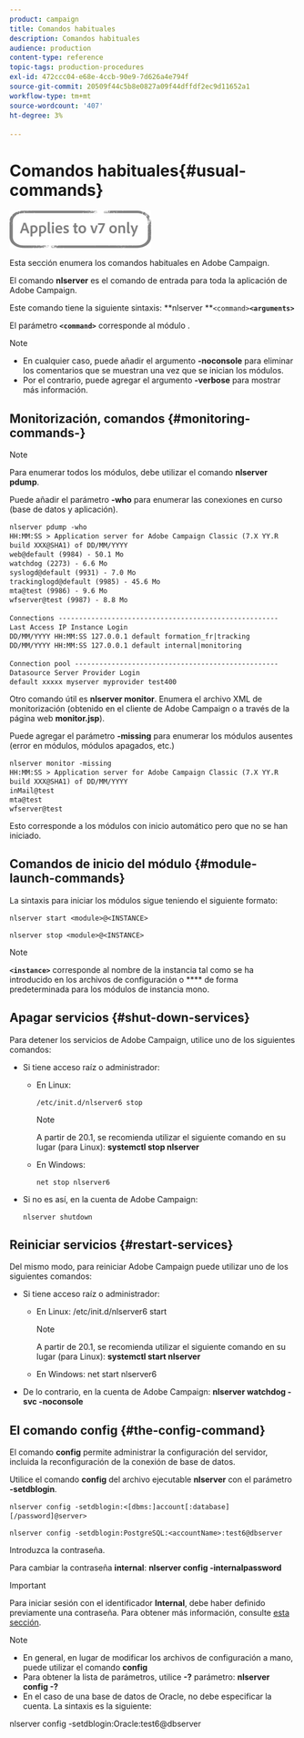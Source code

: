 ```yaml
---
product: campaign
title: Comandos habituales
description: Comandos habituales
audience: production
content-type: reference
topic-tags: production-procedures
exl-id: 472ccc04-e68e-4ccb-90e9-7d626a4e794f
source-git-commit: 20509f44c5b8e0827a09f44dffdf2ec9d11652a1
workflow-type: tm+mt
source-wordcount: '407'
ht-degree: 3%

---
```


# Comandos habituales{#usual-commands}

![](../../assets/v7-only.svg)

Esta sección enumera los comandos habituales en Adobe Campaign.

El comando **nlserver** es el comando de entrada para toda la aplicación de Adobe Campaign.

Este comando tiene la siguiente sintaxis: **nlserver **`<command>`****`<arguments>`****

El parámetro **`<command>`** corresponde al módulo .

>[!NOTE]
>
>* En cualquier caso, puede añadir el argumento **-noconsole** para eliminar los comentarios que se muestran una vez que se inician los módulos.
>* Por el contrario, puede agregar el argumento **-verbose** para mostrar más información.

>


## Monitorización, comandos {#monitoring-commands-}

>[!NOTE]
>
>Para enumerar todos los módulos, debe utilizar el comando **nlserver pdump**.

Puede añadir el parámetro **-who** para enumerar las conexiones en curso (base de datos y aplicación).

```
nlserver pdump -who
HH:MM:SS > Application server for Adobe Campaign Classic (7.X YY.R build XXX@SHA1) of DD/MM/YYYY
web@default (9984) - 50.1 Mo
watchdog (2273) - 6.6 Mo
syslogd@default (9931) - 7.0 Mo
trackinglogd@default (9985) - 45.6 Mo
mta@test (9986) - 9.6 Mo
wfserver@test (9987) - 8.8 Mo

Connections ------------------------------------------------------
Last Access IP Instance Login 
DD/MM/YYYY HH:MM:SS 127.0.0.1 default formation_fr|tracking
DD/MM/YYYY HH:MM:SS 127.0.0.1 default internal|monitoring

Connection pool --------------------------------------------------
Datasource Server Provider Login 
default xxxxx myserver myprovider test400
```

Otro comando útil es **nlserver monitor**. Enumera el archivo XML de monitorización (obtenido en el cliente de Adobe Campaign o a través de la página web **monitor.jsp**).

Puede agregar el parámetro **-missing** para enumerar los módulos ausentes (error en módulos, módulos apagados, etc.)

```
nlserver monitor -missing
HH:MM:SS > Application server for Adobe Campaign Classic (7.X YY.R build XXX@SHA1) of DD/MM/YYYY
inMail@test
mta@test
wfserver@test
```

Esto corresponde a los módulos con inicio automático pero que no se han iniciado.

## Comandos de inicio del módulo {#module-launch-commands}

La sintaxis para iniciar los módulos sigue teniendo el siguiente formato:

```
nlserver start <module>@<INSTANCE>
```

```
nlserver stop <module>@<INSTANCE>
```

>[!NOTE]
>
>**`<instance>`** corresponde al nombre de la instancia tal como se ha introducido en los archivos de configuración o  **** de forma predeterminada para los módulos de instancia mono.

## Apagar servicios {#shut-down-services}

Para detener los servicios de Adobe Campaign, utilice uno de los siguientes comandos:

* Si tiene acceso raíz o administrador:

   * En Linux:

      ```
      /etc/init.d/nlserver6 stop
      ```

      >[!NOTE]
      >
      >A partir de 20.1, se recomienda utilizar el siguiente comando en su lugar (para Linux): **systemctl stop nlserver**

   * En Windows:

      ```
      net stop nlserver6
      ```

* Si no es así, en la cuenta de Adobe Campaign:

   ```
   nlserver shutdown 
   ```

## Reiniciar servicios {#restart-services}

Del mismo modo, para reiniciar Adobe Campaign puede utilizar uno de los siguientes comandos:

* Si tiene acceso raíz o administrador:

   * En Linux: /etc/init.d/nlserver6 start

      >[!NOTE]
      >
      >A partir de 20.1, se recomienda utilizar el siguiente comando en su lugar (para Linux): **systemctl start nlserver**

   * En Windows: net start nlserver6

* De lo contrario, en la cuenta de Adobe Campaign: **nlserver watchdog -svc -noconsole**

## El comando config {#the-config-command}

El comando **config** permite administrar la configuración del servidor, incluida la reconfiguración de la conexión de base de datos.

Utilice el comando **config** del archivo ejecutable **nlserver** con el parámetro **-setdblogin**.

```
nlserver config -setdblogin:<[dbms:]account[:database][/password]@server>
```

```
nlserver config -setdblogin:PostgreSQL:<accountName>:test6@dbserver
```

Introduzca la contraseña.

Para cambiar la contraseña **internal**: **nlserver config -internalpassword**

>[!IMPORTANT]
>
>Para iniciar sesión con el identificador **Internal**, debe haber definido previamente una contraseña. Para obtener más información, consulte [esta sección](../../installation/using/configuring-campaign-server.md#internal-identifier).

>[!NOTE]
>
>* En general, en lugar de modificar los archivos de configuración a mano, puede utilizar el comando **config**
>* Para obtener la lista de parámetros, utilice **-?** parámetro:  **nlserver config -?**
>* En el caso de una base de datos de Oracle, no debe especificar la cuenta. La sintaxis es la siguiente:
>
>  nlserver config -setdblogin:Oracle:test6@dbserver
